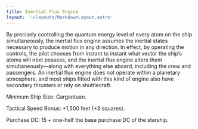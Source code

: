 ```yaml
---
title: Inertial Flux Engine
layout: '~/layouts/MarkdownLayout.astro'
---
```

By precisely controlling the quantum energy level of every atom on the ship
simultaneously, the inertial flux engine assumes the inertial states necessary
to produce motion in any direction. In effect, by operating the controls, the
pilot chooses from instant to instant what vector the ship’s atoms will next
possess, and the inertial flux engine alters them simultaneously—along with
everything else aboard, including the crew and passengers. An inertial flux
engine does not operate within a planetary atmosphere, and most ships fitted
with this kind of engine also have secondary thrusters or rely on
shuttlecraft.

Minimum Ship Size: Gargantuan.

Tactical Speed Bonus: +1,500 feet (+3 squares).

Purchase DC: 15 + one-half the base purchase DC of the starship.

